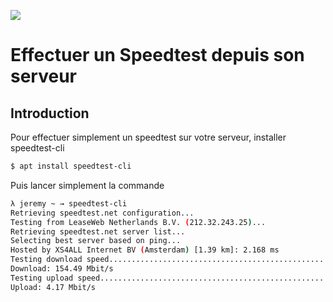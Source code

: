 ![](/speed-test.jpg)

# Effectuer un Speedtest depuis son serveur

## Introduction

Pour effectuer simplement un speedtest sur votre serveur, installer
speedtest-cli

```bash
$ apt install speedtest-cli
```

Puis lancer simplement la commande

```bash
λ jeremy ~ → speedtest-cli
Retrieving speedtest.net configuration...
Testing from LeaseWeb Netherlands B.V. (212.32.243.25)...
Retrieving speedtest.net server list...
Selecting best server based on ping...
Hosted by XS4ALL Internet BV (Amsterdam) [1.39 km]: 2.168 ms
Testing download speed................................................................................
Download: 154.49 Mbit/s
Testing upload speed......................................................................................................
Upload: 4.17 Mbit/s
```
